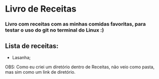 # Livro de Receitas

### Livro com receitas com as minhas comidas favoritas, para testar o uso do git no terminal do Linux :)

## Lista de receitas:

- Lasanha;

OBS: Como eu criei um diretório dentro de Receitas, não veio como pasta, mas sim como um link de diretório.
